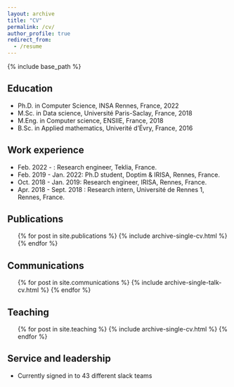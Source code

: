 ```yaml
---
layout: archive
title: "CV"
permalink: /cv/
author_profile: true
redirect_from:
  - /resume
---
```


{% include base_path %}

## Education

* Ph.D. in Computer Science, INSA Rennes, France, 2022
* M.Sc. in Data science, Université Paris-Saclay, France, 2018
* M.Eng. in Computer science, ENSIIE, France, 2018
* B.Sc. in Applied mathematics, Univerité d’Évry, France, 2016

## Work experience

* Feb. 2022 - : Research engineer, Teklia, France. 
* Feb. 2019 - Jan. 2022: Ph.D student, Doptim & IRISA, Rennes, France.
* Oct. 2018 - Jan. 2019: Research engineer, IRISA, Rennes, France. 
* Apr. 2018 - Sept. 2018 : Research intern, Université de Rennes 1, Rennes, France.

## Publications

  <ul>{% for post in site.publications %}
    {% include archive-single-cv.html %}
  {% endfor %}</ul>
  
## Communications

  <ul>{% for post in site.communications %}
    {% include archive-single-talk-cv.html %}
  {% endfor %}</ul>
  
## Teaching

  <ul>{% for post in site.teaching %}
    {% include archive-single-cv.html %}
  {% endfor %}</ul>
  
## Service and leadership

* Currently signed in to 43 different slack teams

